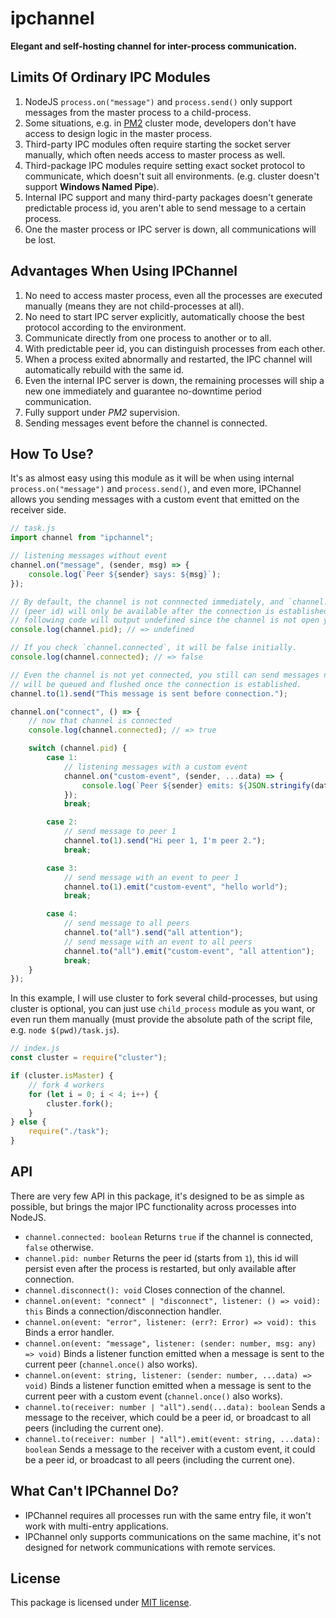 # ipchannel

**Elegant and self-hosting channel for inter-process communication.**

## Limits Of Ordinary IPC Modules

1. NodeJS `process.on("message")` and `process.send()` only support messages 
    from the master process to a child-process.
2. Some situations, e.g. in [PM2](https://pm2.io) cluster mode, developers don't
    have access to design logic in the master process.
3. Third-party IPC modules often require starting the socket server manually,
    which often needs access to master process as well.
4. Third-package IPC modules require setting exact socket protocol to 
    communicate, which doesn't suit all environments. (e.g. cluster doesn't 
    support **Windows Named Pipe**).
5. Internal IPC support and many third-party packages doesn't generate 
    predictable process id, you aren't able to send message to a certain process.
6. One the master process or IPC server is down, all communications will be lost.

## Advantages When Using IPChannel

1. No need to access master process, even all the processes are executed 
    manually (means they are not child-processes at all).
2. No need to start IPC server explicitly, automatically choose the best 
    protocol according to the environment.
3. Communicate directly from one process to another or to all.
4. With predictable peer id, you can distinguish processes from each other.
5. When a process exited abnormally and restarted, the IPC channel will 
    automatically rebuild with the same id.
6. Even the internal IPC server is down, the remaining processes will ship a new
    one immediately and guarantee no-downtime period communication.
7. Fully support under *PM2* supervision.
8. Sending messages event before the channel is connected.

## How To Use?

It's as almost easy using this module as it will be when using internal 
`process.on("message")` and `process.send()`, and even more, IPChannel allows
you sending messages with a custom event that emitted on the receiver side.

```javascript
// task.js
import channel from "ipchannel";

// listening messages without event
channel.on("message", (sender, msg) => {
    console.log(`Peer ${sender} says: ${msg}`);
});

// By default, the channel is not connnected immediately, and `channel.pid` 
// (peer id) will only be available after the connection is established, so the 
// following code will output undefined since the channel is not open yet.
console.log(channel.pid); // => undefined

// If you check `channel.connected`, it will be false initially.
console.log(channel.connected); // => false

// Even the channel is not yet connected, you still can send messages now, they
// will be queued and flushed once the connection is established.
channel.to(1).send("This message is sent before connection.");

channel.on("connect", () => {
    // now that channel is connected
    console.log(channel.connected); // => true

    switch (channel.pid) {
        case 1:
            // listening messages with a custom event
            channel.on("custom-event", (sender, ...data) => {
                console.log(`Peer ${sender} emits: ${JSON.stringify(data)}`);
            });
            break;

        case 2:
            // send message to peer 1
            channel.to(1).send("Hi peer 1, I'm peer 2.");
            break;

        case 3:
            // send message with an event to peer 1
            channel.to(1).emit("custom-event", "hello world");
            break;

        case 4:
            // send message to all peers
            channel.to("all").send("all attention");
            // send message with an event to all peers
            channel.to("all").emit("custom-event", "all attention");
            break;
    }
});
```

In this example, I will use cluster to fork several child-processes, but using 
cluster is optional, you can just use `child_process` module as you want, or 
even run them manually (must provide the absolute path of the script file, e.g.
`node $(pwd)/task.js`).

```javascript
// index.js
const cluster = require("cluster");

if (cluster.isMaster) {
    // fork 4 workers
    for (let i = 0; i < 4; i++) {
        cluster.fork();
    }
} else {
    require("./task");
}
```

## API

There are very few API in this package, it's designed to be as simple as 
possible, but brings the major IPC functionality across processes into NodeJS.

- `channel.connected: boolean` Returns `true` if the channel is connected, 
    `false` otherwise.
- `channel.pid: number` Returns the peer id (starts from `1`), this id will 
    persist even after the process is restarted, but only available after 
    connection.
- `channel.disconnect(): void` Closes connection of the channel.
- `channel.on(event: "connect" | "disconnect", listener: () => void): this` 
    Binds a connection/disconnection handler.
- `channel.on(event: "error", listener: (err?: Error) => void): this` Binds a 
    error handler.
- `channel.on(event: "message", listener: (sender: number, msg: any) => void)` 
    Binds a listener function emitted when a message is sent to the current 
    peer (`channel.once()` also works).
- `channel.on(event: string, listener: (sender: number, ...data) => void)` Binds
    a listener function emitted when a message is sent to the current peer 
    with a custom event (`channel.once()` also works).
- `channel.to(receiver: number | "all").send(...data): boolean` Sends a message
    to the receiver, which could be a peer id, or broadcast to all peers 
    (including the current one).
- `channel.to(receiver: number | "all").emit(event: string, ...data): boolean` 
    Sends a message to the receiver with a custom event, it could be a peer id,
    or broadcast to all peers (including the current one).

## What Can't IPChannel Do?

- IPChannel requires all processes run with the same entry file, it won't work
    with multi-entry applications.
- IPChannel only supports communications on the same machine, it's not designed 
    for network communications with remote services.

## License

This package is licensed under [MIT license](./LICENSE).